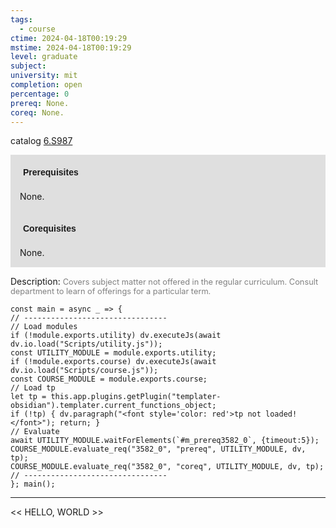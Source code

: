 ```yaml
---
tags:
  - course
ctime: 2024-04-18T00:19:29
mstime: 2024-04-18T00:19:29
level: graduate
subject: 
university: mit
completion: open
percentage: 0
prereq: None.
coreq: None.
---
```


catalog [6.S987](http://student.mit.edu/catalog/m6e.html#6.S987)

<span style="display: block; padding: 15px; background-color: rgb(100, 100, 100, 0.2);"><font id="m_prereq3582_0" style="display: block; font-family: Arial, sans-serif; font-weight: bold; padding: 5px">Prerequisites</font><br><span id="prereq3582_0">None.</span></span>
<span style="display: block; padding: 15px; background-color: rgb(100, 100, 100, 0.2);"><font id="m_coreq3582_0" style="display: block; font-family: Arial, sans-serif; font-weight: bold; padding: 5px">Corequisites</font><br><span id="coreq3582_0">None.</span></span>

<font style="">Description:</font>
<font style="color: grey; font-size: 0.8rem;">Covers subject matter not offered in the regular curriculum. Consult department to learn of offerings for a particular term.</font>

```dataviewjs
const main = async _ => {
// --------------------------------
// Load modules
if (!module.exports.utility) dv.executeJs(await dv.io.load("Scripts/utility.js"));
const UTILITY_MODULE = module.exports.utility;
if (!module.exports.course) dv.executeJs(await dv.io.load("Scripts/course.js"));
const COURSE_MODULE = module.exports.course;
// Load tp
let tp = this.app.plugins.getPlugin("templater-obsidian").templater.current_functions_object;
if (!tp) { dv.paragraph("<font style='color: red'>tp not loaded!</font>"); return; }
// Evaluate
await UTILITY_MODULE.waitForElements(`#m_prereq3582_0`, {timeout:5});
COURSE_MODULE.evaluate_req("3582_0", "prereq", UTILITY_MODULE, dv, tp);
COURSE_MODULE.evaluate_req("3582_0", "coreq", UTILITY_MODULE, dv, tp);
// --------------------------------
}; main();
```

---

<< HELLO, WORLD >>
